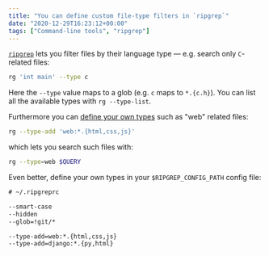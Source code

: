 ```yaml
---
title: "You can define custom file-type filters in `ripgrep`"
date: "2020-12-29T16:23:12+00:00"
tags: ["Command-line tools", "ripgrep"]
---
```


[`ripgrep`](https://github.com/BurntSushi/ripgrep) lets you filter files by
their language type — e.g. search only `C`-related files:

```bash
rg 'int main' --type c
```

Here the `--type` value maps to a glob (e.g. `c` maps to `*.{c.h}`). You can
list all the available types with `rg --type-list`.

Furthermore you can
[define your own types](https://github.com/BurntSushi/ripgrep/blob/master/GUIDE.md#manual-filtering-file-types)
such as "web" related files:

```bash
rg --type-add 'web:*.{html,css,js}'
```

which lets you search such files with:

```bash
rg --type=web $QUERY
```

Even better, define your own types in your `$RIPGREP_CONFIG_PATH` config file:

```txt
# ~/.ripgreprc

--smart-case
--hidden
--glob=!git/*

--type-add=web:*.{html,css,js}
--type-add=django:*.{py,html}
```
